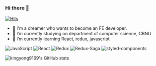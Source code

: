 ### Hi there 👋

[![Hits](https://hits.seeyoufarm.com/api/count/incr/badge.svg?url=https%3A%2F%2Fgithub.com%2Fkingyong9169&count_bg=%2379C83D&title_bg=%23555555&icon=&icon_color=%23E7E7E7&title=hits&edge_flat=false)](https://hits.seeyoufarm.com)

- 🤟 I'm a dreamer who wants to become an FE developer.
- 🔭 I’m currently studying on department of computer science, CBNU
- 🌱 I’m currently learning React, redux, javascript
<img alt="JavaScript" src ="https://img.shields.io/badge/JavaScript-#F7DF1E.svg?&style=for-the-badge&logo=JavaScript&logoColor=white"/>
<img alt="React" src ="https://img.shields.io/badge/React-#61DAFB.svg?&style=for-the-badge&logo=React&logoColor=white"/>
<img alt="Redux" src ="https://img.shields.io/badge/Redux-#764ABC.svg?&style=for-the-badge&logo=Redux&logoColor=white"/>
<img alt="Redux-Saga" src ="https://img.shields.io/badge/Redux-Saga-#999999.svg?&style=for-the-badge&logo=Redux-Saga&logoColor=white"/>
<img alt="styled-components" src ="https://img.shields.io/badge/styled-components-#DB7093.svg?&style=for-the-badge&logo=styled-components&logoColor=white"/>

![kingyong9169's GitHub stats](https://github-readme-stats.vercel.app/api?username=kingyong9169&show_icons=true&theme=radical&count_private=true)
